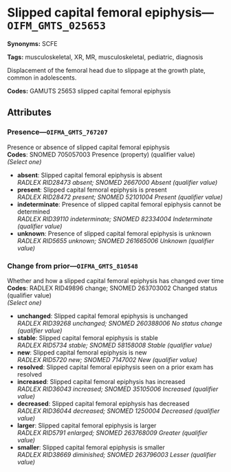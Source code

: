 # Slipped capital femoral epiphysis—`OIFM_GMTS_025653`

**Synonyms:** SCFE

**Tags:** musculoskeletal, XR, MR, musculoskeletal, pediatric, diagnosis

Displacement of the femoral head due to slippage at the growth plate, common in adolescents.

**Codes:** GAMUTS 25653 slipped capital femoral epiphysis

## Attributes

### Presence—`OIFMA_GMTS_767207`

Presence or absence of slipped capital femoral epiphysis  
**Codes**: SNOMED 705057003 Presence (property) (qualifier value)  
*(Select one)*

- **absent**: Slipped capital femoral epiphysis is absent  
_RADLEX RID28473 absent; SNOMED 2667000 Absent (qualifier value)_
- **present**: Slipped capital femoral epiphysis is present  
_RADLEX RID28472 present; SNOMED 52101004 Present (qualifier value)_
- **indeterminate**: Presence of slipped capital femoral epiphysis cannot be determined  
_RADLEX RID39110 indeterminate; SNOMED 82334004 Indeterminate (qualifier value)_
- **unknown**: Presence of slipped capital femoral epiphysis is unknown  
_RADLEX RID5655 unknown; SNOMED 261665006 Unknown (qualifier value)_

### Change from prior—`OIFMA_GMTS_810548`

Whether and how a slipped capital femoral epiphysis has changed over time  
**Codes**: RADLEX RID49896 change; SNOMED 263703002 Changed status (qualifier value)  
*(Select one)*

- **unchanged**: Slipped capital femoral epiphysis is unchanged  
_RADLEX RID39268 unchanged; SNOMED 260388006 No status change (qualifier value)_
- **stable**: Slipped capital femoral epiphysis is stable  
_RADLEX RID5734 stable; SNOMED 58158008 Stable (qualifier value)_
- **new**: Slipped capital femoral epiphysis is new  
_RADLEX RID5720 new; SNOMED 7147002 New (qualifier value)_
- **resolved**: Slipped capital femoral epiphysis seen on a prior exam has resolved  
- **increased**: Slipped capital femoral epiphysis has increased  
_RADLEX RID36043 increased; SNOMED 35105006 Increased (qualifier value)_
- **decreased**: Slipped capital femoral epiphysis has decreased  
_RADLEX RID36044 decreased; SNOMED 1250004 Decreased (qualifier value)_
- **larger**: Slipped capital femoral epiphysis is larger  
_RADLEX RID5791 enlarged; SNOMED 263768009 Greater (qualifier value)_
- **smaller**: Slipped capital femoral epiphysis is smaller  
_RADLEX RID38669 diminished; SNOMED 263796003 Lesser (qualifier value)_